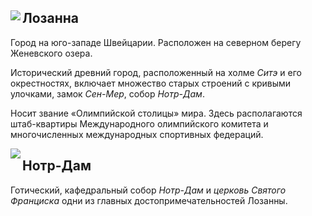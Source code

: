 <!--2025-06-08 14:57:22-->
<div class="rss">
<img src="https://upload.wikimedia.org/wikipedia/commons/thumb/0/04/Pont_Charles-Bessi%C3%A8res.jpg/800px-Pont_Charles-Bessi%C3%A8res.jpg" align="left">
<h2>Лозанна</h2>
<p>
Город на юго-западе Швейцарии. Расположен на северном берегу Женевского озера. 
</p>
Исторический древний город, расположенный на холме <i>Ситэ</i> и его окрестностях, включает множество старых строений с кривыми улочками, замок <i>Сен-Мер</i>, собор <i>Нотр-Дам</i>.
<p>
</p>
<p>
Носит звание «Олимпийской столицы» мира. Здесь располагаются штаб-квартиры Международного олимпийского комитета и многочисленных международных спортивных федераций. 
</p>
<p>
<img src="https://upload.wikimedia.org/wikipedia/commons/thumb/8/81/Cathedrale_Lausanne_2.jpg/960px-Cathedrale_Lausanne_2.jpg" align="left">
<h2>Нотр-Дам</h2> Готический, кафедральный собор <i>Нотр-Дам</i> и <i>церковь Святого Франциска</i> одни из главных достопримечательностей Лозанны.
</p>
</div>